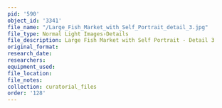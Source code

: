```yaml
---
pid: '590'
object_id: '3341'
file_name: "/Large_Fish_Market_with_Self_Portrait_detail_3.jpg"
file_type: Normal Light Images›Details
file_description: Large Fish Market with Self Portrait - Detail 3
original_format:
research_date:
researchers:
equipment_used:
file_location:
file_notes:
collection: curatorial_files
order: '128'
---
```

